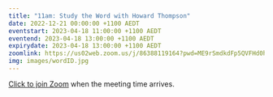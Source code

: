```yaml
---
title: "11am: Study the Word with Howard Thompson"
date: 2022-12-21 00:00:00 +1100 AEDT
eventstart: 2023-04-18 11:00:00 +1100 AEDT
eventend: 2023-04-18 13:00:00 +1100 AEDT
expirydate: 2023-04-18 13:00:00 +1100 AEDT
zoomlink: https://us02web.zoom.us/j/86388119164?pwd=ME9rSmdkdFp5QVFHd0hIbDZmNXhRQT09
img: images/wordID.jpg
---
```


[Click to join Zoom](https://us02web.zoom.us/j/86388119164?pwd=ME9rSmdkdFp5QVFHd0hIbDZmNXhRQT09) when the meeting time arrives.